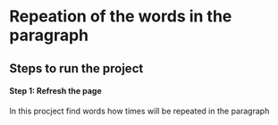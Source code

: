 # Repeation of the words in the paragraph

## Steps to run the project 

#### Step 1: Refresh the page

In this procject find words how times will be repeated in the paragraph
